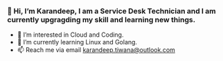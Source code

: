 ### 👋 Hi, I’m Karandeep, I am a Service Desk Technician and I am currently upgragding my skill and learning new things. 
- 👀 I’m interested in Cloud and Coding. 
- 🌱 I’m currently learning Linux and Golang. 
- 📫 Reach me via email karandeep.tiwana@outlook.com

<!---
tiwanakd/tiwanakd is a ✨ special ✨ repository because its `README.md` (this file) appears on your GitHub profile.
You can click the Preview link to take a look at your changes.
--->
